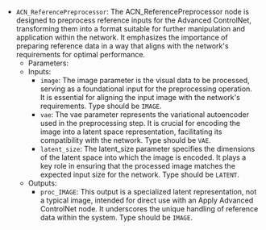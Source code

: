 - `ACN_ReferencePreprocessor`: The ACN_ReferencePreprocessor node is designed to preprocess reference inputs for the Advanced ControlNet, transforming them into a format suitable for further manipulation and application within the network. It emphasizes the importance of preparing reference data in a way that aligns with the network's requirements for optimal performance.
    - Parameters:
    - Inputs:
        - `image`: The image parameter is the visual data to be processed, serving as a foundational input for the preprocessing operation. It is essential for aligning the input image with the network's requirements. Type should be `IMAGE`.
        - `vae`: The vae parameter represents the variational autoencoder used in the preprocessing step. It is crucial for encoding the image into a latent space representation, facilitating its compatibility with the network. Type should be `VAE`.
        - `latent_size`: The latent_size parameter specifies the dimensions of the latent space into which the image is encoded. It plays a key role in ensuring that the processed image matches the expected input size for the network. Type should be `LATENT`.
    - Outputs:
        - `proc_IMAGE`: This output is a specialized latent representation, not a typical image, intended for direct use with an Apply Advanced ControlNet node. It underscores the unique handling of reference data within the system. Type should be `IMAGE`.
